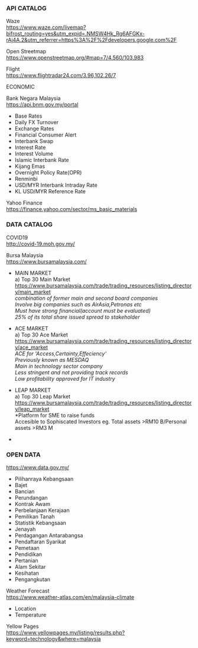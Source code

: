 ### API CATALOG

Waze<br/>
https://www.waze.com/livemap?bifrost_routing=yes&utm_expid=.NMSW4Hk_Rg6AFGKx-rAj4A.2&utm_referrer=https%3A%2F%2Fdevelopers.google.com%2F<br/>

Open Streetmap<br/>
https://www.openstreetmap.org/#map=7/4.560/103.983<br/>

Flight<br/>
https://www.flightradar24.com/3.96,102.26/7<br/>

ECONOMIC 

Bank Negara Malaysia<br/> 
https://api.bnm.gov.my/portal
- Base Rates
- Daily FX Turnover
- Exchange Rates
- Financial Consumer Alert
- Interbank Swap
- Interest Rate
- Interest Volume
- Islamic Interbank Rate
- Kijang Emas
- Overnight Policy Rate(OPR)
- Renminbi
- USD/MYR Interbank Intraday Rate
- KL USD/MYR Reference Rate


Yahoo Finance<br/>
https://finance.yahoo.com/sector/ms_basic_materials

### DATA CATALOG

COVID19<br/>
http://covid-19.moh.gov.my/

Bursa Malaysia<br/>
https://www.bursamalaysia.com/
- MAIN MARKET<br/>
a) Top 30 Main Market<br/> https://www.bursamalaysia.com/trade/trading_resources/listing_directory/main_market<br/>
*combination of former main and second board companies<br/>
Involve big companies such as AirAsia,Petronas etc<br/>
Must have strong financial(account must be evaluated)<br/>
25% of its total share issued spread to stakeholder*

- ACE MARKET<br/>
a) Top 30 Ace Market<br/>
https://www.bursamalaysia.com/trade/trading_resources/listing_directory/ace_market<br/>
*ACE for 'Access,Certainty,Effeciency'<br/>
Previously known as MESDAQ<br/>
Main in technology sector company<br/>
Less stringent and not providing track records<br/>
Low profitability approved for IT industry<br/>*

- LEAP MARKET<br/>
a) Top 30 Leap Market<br/>
https://www.bursamalaysia.com/trade/trading_resources/listing_directory/leap_market<br/>
*Platform for SME to raise funds<br/>
Accesible to Sophiscated Investors eg. Total assets >RM10 B/Personal assets >RM3 M<br/>
*

### OPEN DATA
https://www.data.gov.my/
- Pilihanraya Kebangsaan
- Bajet
- Bancian
- Perundangan
- Kontrak Awam
- Perbelanjaan Kerajaan
- Pemilikan Tanah
- Statistik Kebangsaan 
- Jenayah
- Perdagangan Antarabangsa
- Pendaftaran Syarikat
- Pemetaan
- Pendidikan
- Pertanian
- Alam Sekitar
- Kesihatan
- Pengangkutan

Weather Forecast<br/>
https://www.weather-atlas.com/en/malaysia-climate
- Location
- Temperature

Yellow Pages<br/>
https://www.yellowpages.my/listing/results.php?keyword=technology&where=malaysia






